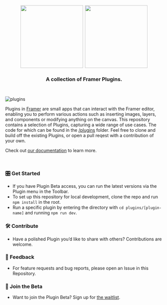 <h1 align="center" margin="0">
  <img width="200" src="assets/framer-plugin-light.svg#gh-light-mode-only">
  <img width="200" src="assets/framer-plugin-dark.svg#gh-dark-mode-only">
</h1>
<h3 align="center" style="margin: 0;">
A collection of Framer Plugins.
</h3>
</p>

<br>

![plugins](assets/plugins.png)

Plugins in [Framer](https://www.framer.com/) are small apps that can interact with the Framer editor, enabling you to perform various actions such as inserting images, layers, and components or modifying anything on the canvas. This repository contains a selection of Plugins, capturing a wide range of use cases. The code for which can be found in the [/plugins](https://github.com/framer/plugins/tree/main/plugins) folder. Feel free to clone and build off the existing Plugins, or open a pull reqest with a contribution of your own.

Check out [our documentation](https://developers.framer.wiki/plugins/docs/beta) to learn more.

<br>

### 🎛️ Get Started

-   If you have Plugin Beta access, you can run the latest versions via the Plugin menu in the Toolbar.
-   To set up this repository for local development, clone the repo and run `npm install` in the root.
-   Run a specific plugin by entering the directory with `cd plugins/[plugin-name]` and running `npm run dev`.

### 🛠️ Contribute

-   Have a polished Plugin you’d like to share with others? Contributions are welcome.

### 🔮 Feedback

-   For feature requests and bug reports, please open an Issue in this Repository.

### 🧪 Join the Beta

-   Want to join the Plugin Beta? Sign up for [the waitlist](https://www.framer.com/plugins/).
